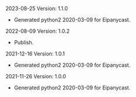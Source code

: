 2023-08-25 Version: 1.1.0
- Generated python2 2020-03-09 for Eipanycast.

2022-08-09 Version: 1.0.2
- Publish.

2021-12-16 Version: 1.0.1
- Generated python2 2020-03-09 for Eipanycast.

2021-11-26 Version: 1.0.0
- Generated python2 2020-03-09 for Eipanycast.

